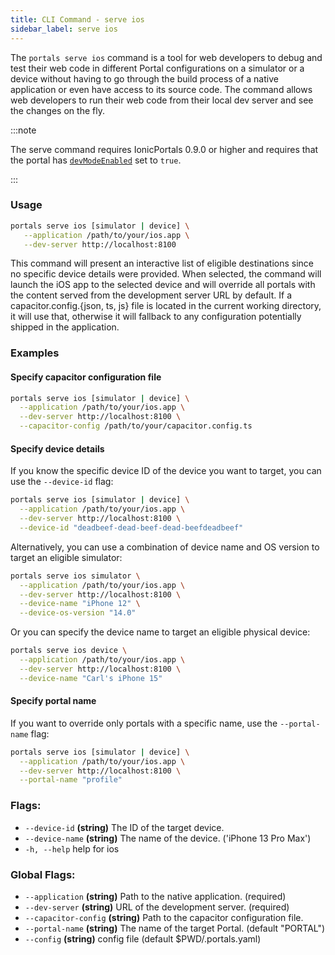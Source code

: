 ```yaml
---
title: CLI Command - serve ios
sidebar_label: serve ios
---
```


The `portals serve ios` command is a tool for web developers to debug and test their
web code in different Portal configurations on a simulator or a device without having
to go through the build process of a native application or even have access to its
source code. The command allows web developers to run their web code from their local
dev server and see the changes on the fly.

:::note

The serve command requires IonicPortals 0.9.0 or higher and requires that the portal
has [`devModeEnabled`](https://ionic-portals-ios.vercel.app/documentation/ionicportals/portal/devmodeenabled) set to `true`.

:::

### Usage
```bash
portals serve ios [simulator | device] \
   --application /path/to/your/ios.app \
   --dev-server http://localhost:8100
```
This command will present an interactive list of eligible destinations since no specific device details were provided. When selected, the command will launch the iOS app to the selected device and will override all portals with the content served from the development server URL by default. If a capacitor.config.&lcub;json, ts, js} file is located in the current working directory, it will use that, otherwise it will fallback to any configuration potentially shipped in the application.

### Examples

#### Specify capacitor configuration file

```bash
portals serve ios [simulator | device] \
  --application /path/to/your/ios.app \
  --dev-server http://localhost:8100 \
  --capacitor-config /path/to/your/capacitor.config.ts
```

#### Specify device details

If you know the specific device ID of the device you want to target, you can use the `--device-id` flag:

```bash
portals serve ios [simulator | device] \
  --application /path/to/your/ios.app \
  --dev-server http://localhost:8100 \
  --device-id "deadbeef-dead-beef-dead-beefdeadbeef"
```

Alternatively, you can use a combination of device name and OS version to target an eligible simulator:

```bash
portals serve ios simulator \
  --application /path/to/your/ios.app \
  --dev-server http://localhost:8100 \
  --device-name "iPhone 12" \
  --device-os-version "14.0"
```

Or you can specify the device name to target an eligible physical device:

```bash
portals serve ios device \
  --application /path/to/your/ios.app \
  --dev-server http://localhost:8100 \
  --device-name "Carl's iPhone 15"
```

#### Specify portal name

If you want to override only portals with a specific name, use the `--portal-name` flag:

```bash
portals serve ios [simulator | device] \
  --application /path/to/your/ios.app \
  --dev-server http://localhost:8100 \
  --portal-name "profile"
```
### Flags:
- `--device-id` **(string)**     The ID of the target device.
- `--device-name` **(string)**   The name of the device. ('iPhone 13 Pro Max')
- `-h, --help`             help for ios

### Global Flags:
- `--application` **(string)**        Path to the native application. (required)
- `--dev-server` **(string)**         URL of the development server. (required)
- `--capacitor-config` **(string)**   Path to the capacitor configuration file.
- `--portal-name` **(string)**        The name of the target Portal. (default "PORTAL")
- `--config` **(string)**             config file (default $PWD/.portals.yaml)

